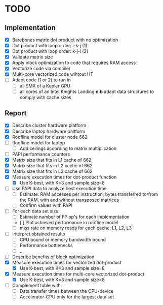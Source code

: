 # TODO

## Implementation
- [x] Barebones matrix dot product with no optimization
- [x] Dot product with loop order: i-k-j (1)
- [x] Dot product with loop order: k-j-i (2)
- [x] Validate matrix size
- [x] Apply block optimization to code that requires RAM access
- [x] Vectorize code via compiler 
- [x] Multi-core vectorized code wihtout HT
- [ ] Adapt code (1 or 2) to run in
    - [ ] all SMX of a Kepler GPU
    - [ ] all cores of an Intel Knights Landing
    **n.b** adapt data structures to comply with cache sizes

## Report
- [x] Describe cluster hardware platform
- [x] Describe laptop hardware paltform
- [x] Roofline model for cluster node 662
- [ ] Roofline model for laptop
    - [ ] Add ceilings according to matrix multiplication
- [ ] PAPI performance counters
- [x] Matrix size that fits in L1 cache of 662
- [x] Matrix size that fits in L2 cache of 662
- [x] Matrix size that fits in L3 cache of 662
- [x] Measure execution times for dot-product function
    - [x] Use K-best, with K=3 and sample size=8
- [ ] Use PAPI data to analyze best execution time
    - [ ] Estimate: RAM accesses per instruction; bytes transferred to/from the RAM, with and without transposed matrices
    - [ ] Confirm values with PAPI
- [ ] For each data set size:
    - [ ] Estimate number of FP op's for each implementation
    - [ ] Plot achieved performance in roofline model
    - [ ] miss rate on memory reads for each cache: L1, L2, L3
- [ ] Interpret obtained results
    - [ ] CPU bound or memory bandwidth bound
    - [ ] Performance bottlenecks
    - [ ] ...
- [ ] Describe benefits of block optimization
- [x] Measure execution times for vectorized dot-product
    - [x] Use K-best, with K=3 and sample size=8
- [x] Measure execution times for multi-core vectorized dot-product
    - [x] Use K-best, with K=3 and sample size=8
- [ ] Complement table with:
    - [ ] Data transfer times between the CPU-device 
    - [ ] Accelerator-CPU
    only for the largest data set

